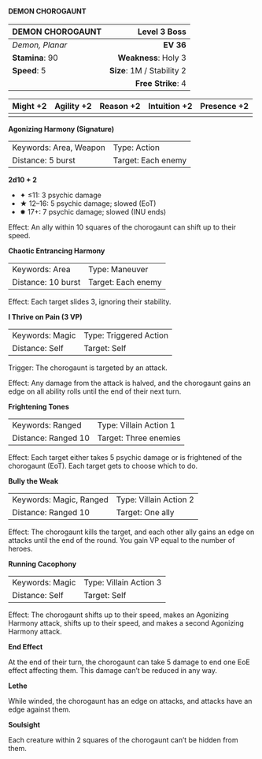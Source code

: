 #### DEMON CHOROGAUNT

| DEMON CHOROGAUNT |           **Level 3 Boss** |
| :--------------- | -------------------------: |
| *Demon, Planar*  |                  **EV 36** |
| **Stamina**: 90  |       **Weakness**: Holy 3 |
| **Speed**: 5     | **Size**: 1M / Stability 2 |
|                  |         **Free Strike**: 4 |

| **Might** +2 | **Agility** +2 | **Reason** +2 | **Intuition** +2 | **Presence** +2 |
| ------------ | -------------- | ------------- | ---------------- | --------------- |
|              |                |               |                  |                 |

**Agonizing Harmony (Signature)**

|                        |                    |
| :--------------------- | :----------------- |
| Keywords: Area, Weapon | Type: Action       |
| Distance: 5 burst      | Target: Each enemy |

**2d10 + 2**

- ✦ ≤11: 3 psychic damage
- ★ 12–16: 5 psychic damage; slowed (EoT)
- ✸ 17+: 7 psychic damage; slowed (INU ends)

Effect: An ally within 10 squares of the chorogaunt can shift up to their speed.

**Chaotic Entrancing Harmony**

|                    |                    |
| :----------------- | :----------------- |
| Keywords: Area     | Type: Maneuver     |
| Distance: 10 burst | Target: Each enemy |

Effect: Each target slides 3, ignoring their stability.

**I Thrive on Pain (3 VP)**

|                 |                        |
| :-------------- | :--------------------- |
| Keywords: Magic | Type: Triggered Action |
| Distance: Self  | Target: Self           |

Trigger: The chorogaunt is targeted by an attack.

Effect: Any damage from the attack is halved, and the chorogaunt gains an edge on all ability rolls until the end of their next turn.

**Frightening Tones**

|                     |                        |
| :------------------ | :--------------------- |
| Keywords: Ranged    | Type: Villain Action 1 |
| Distance: Ranged 10 | Target: Three enemies  |

Effect: Each target either takes 5 psychic damage or is frightened of the chorogaunt (EoT). Each target gets to choose which to do.

**Bully the Weak**

|                         |                        |
| :---------------------- | :--------------------- |
| Keywords: Magic, Ranged | Type: Villain Action 2 |
| Distance: Ranged 10     | Target: One ally       |

Effect: The chorogaunt kills the target, and each other ally gains an edge on attacks until the end of the round. You gain VP equal to the number of heroes.

**Running Cacophony**

|                 |                        |
| :-------------- | :--------------------- |
| Keywords: Magic | Type: Villain Action 3 |
| Distance: Self  | Target: Self           |

Effect: The chorogaunt shifts up to their speed, makes an Agonizing Harmony attack, shifts up to their speed, and makes a second Agonizing Harmony attack.

**End Effect**

At the end of their turn, the chorogaunt can take 5 damage to end one EoE effect affecting them. This damage can’t be reduced in any way.

**Lethe**

While winded, the chorogaunt has an edge on attacks, and attacks have an edge against them.

**Soulsight**

Each creature within 2 squares of the chorogaunt can’t be hidden from them.
